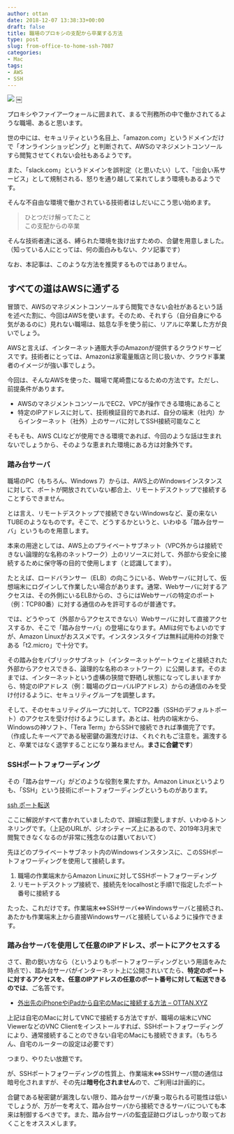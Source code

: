 ```yaml
---
author: ottan
date: 2018-12-07 13:38:33+00:00
draft: false
title: 職場のプロキシの支配から卒業する方法
type: post
slug: from-office-to-home-ssh-7087
categories:
- Mac
tags:
- AWS
- SSH
---
```


![](/uploads/2018/12/181207-5c0a784755085.jpg)
￼





プロキシやファイアーウォールに囲まれて、まるで刑務所の中で働かされてるような職場、あると思います。





世の中には、セキュリティという名目上、「amazon.com」というドメインだけで「オンラインショッピング」と判断されて、AWSのマネジメントコンソールすら閲覧させてくれない会社もあるようです。





また、「slack.com」というドメインを誤判定（と思いたい）して、「出会い系サービス」として規制される、怒りを通り越して呆れてしまう環境もあるようです。





そんな不自由な環境で働かされている技術者はしだいにこう思い始めます。





> ひとつだけ解ってたこと  
この支配からの卒業





そんな技術者達に送る、縛られた環境を抜け出すための、合鍵を用意しました。（知っている人にとっては、何の面白みもない、クソ記事です）





なお、本記事は、このような方法を推奨するものではありません。





## すべての道はAWSに通ずる





冒頭で、AWSのマネジメントコンソールすら閲覧できない会社があるという話を述べた割に、今回はAWSを使います。そのため、それすら（自分自身にやる気があるのに）見れない職場は、姑息な手を使う前に、リアルに卒業した方が良いでしょう。





AWSと言えば、インターネット通販大手のAmazonが提供するクラウドサービスです。技術者にとっては、Amazonは家電量販店と同じ扱いか、クラウド事業者のイメージが強い事でしょう。





今回は、そんなAWSを使った、職場で尾崎豊になるための方法です。ただし、前提条件があります。






  * AWSのマネジメントコンソールでEC2、VPCが操作できる環境にあること
  * 特定のIPアドレスに対して、技術検証目的であれば、自分の端末（社内）からインターネット（社外）上のサーバに対してSSH接続可能なこと




そもそも、AWS CLIなどが使用できる環境であれば、今回のような話は生まれないでしょうから、そのような恵まれた環境にある方は対象外です。





### 踏み台サーバ





職場のPC（もちろん、Windows 7）からは、AWS上のWindowsインスタンスに対して、ポートが開放されていない都合上、リモートデスクトップで接続することすらできません。





とは言え、リモートデスクトップで接続できないWindowsなど、夏の来ないTUBEのようなものです。そこで、どうするかというと、いわゆる「踏み台サーバ」というものを用意します。





本来の用途としては、AWS上のプライベートサブネット（VPC外からは接続できない論理的な名称のネットワーク）上のリソースに対して、外部から安全に接続するために保守等の目的で使用します（と認識してます）。





たとえば、ロードバランサー（ELB）の向こうにいる、Webサーバに対して、仮想端末にログインして作業したい場合があります。通常、Webサーバに対するアクセスは、その外側にいるELBからの、さらにはWebサーバの特定のポート（例：TCP80番）に対する通信のみを許可するのが普通です。





では、どうやって（外部からアクセスできない）Webサーバに対して直接アクセスするか、そこで「踏み台サーバ」の登場になります。AMIは何でもよいのですが、Amazon Linuxがおススメです。インスタンスタイプは無料試用枠の対象である「t2.micro」で十分です。





その踏み台をパブリックサブネット（インターネットゲートウェイと接続された外部からアクセスできる、論理的な名称のネットワーク）に公開します。そのままでは、インターネットという虚構の狭間で野晒し状態になってしまいますから、特定のIPアドレス（例：職場のグローバルIPアドレス）からの通信のみを受け付けるように、セキュリティグループを調整します。





そして、そのセキュリティグループに対して、TCP22番（SSHのデフォルトポート）のアクセスを受け付けるようにします。あとは、社内の端末から、Windowsの神ソフト、「Tera Term」からSSHで接続できれば準備完了です。（作成したキーペアである秘密鍵の漏洩だけは、くれぐれもご注意を。漏洩すると、卒業ではなく退学することになり兼ねません。**まさに合鍵です**）





### SSHポートフォワーディング





その「踏み台サーバ」がどのような役割を果たすか。Amazon Linuxというよりも、「SSH」という技術にポートフォワーディングというものがあります。





[ssh ポート転送](http://www.geocities.jp/ko_tyche/linux/port.html)





ここに解説がすべて書かれていましたので、詳細は割愛しますが、いわゆるトンネリングです。（上記のURLが、ジオシティーズ上にあるので、2019年3月末で閲覧できなくなるのが非常に残念なのは置いておいて）





先ほどのプライベートサブネット内のWindowsインスタンスに、このSSHポートフォワーディングを使用して接続します。






  1. 職場の作業端末からAmazon Linuxに対してSSHポートフォワーディング
  2. リモートデスクトップ接続で、接続先をlocalhostと手順1で指定したポート番号に接続する




たった、これだけです。作業端末⇔SSHサーバ⇔Windowsサーバと接続され、あたかも作業端末上から直接Windowsサーバと接続しているように操作できます。





### 踏み台サーバを使用して任意のIPアドレス、ポートにアクセスする





さて、勘の鋭い方なら（というよりもポートフォワーディングという用語をみた時点で）、踏み台サーバがインターネット上に公開されいてたら、**特定のポートに対するアクセスを、任意のIPアドレスの任意のポート番号に対して転送できるのでは**、ご名答です。






  * [外出先のiPhoneやiPadから自宅のMacに接続する方法 – OTTAN.XYZ](/remote-connect-mac-iphone-ipad-5999/)




上記は自宅のMacに対してVNCで接続する方法ですが、職場の端末にVNC ViewerなどのVNC Clientをインストールすれば、SSHポートフォワーディングにより、通常接続することのできない自宅のMacにも接続できます。（もちろん、自宅のルーターの設定は必要です）





つまり、やりたい放題です。





が、SSHポートフォワーディングの性質上、作業端末⇔SSHサーバ間の通信は暗号化されますが、その先は**暗号化されません**ので、ご利用は計画的に。





合鍵である秘密鍵が漏洩しない限り、踏み台サーバが乗っ取られる可能性は低いでしょうが、万が一を考えて、踏み台サーバから接続できるサーバについても本来は制御するべきです。また、踏み台サーバの監査証跡ログはしっかり取っておくことをオススメします。
